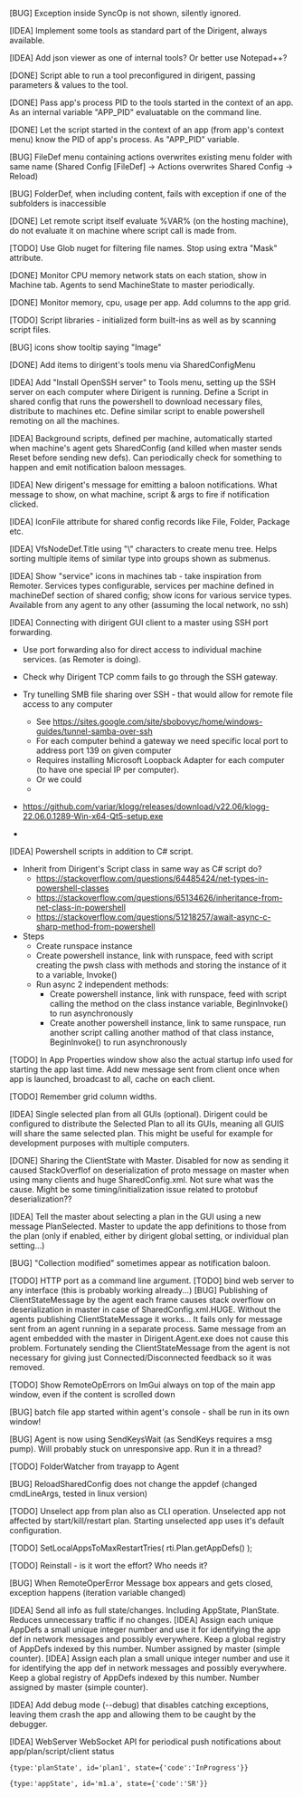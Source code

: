 [BUG] Exception inside SyncOp is not shown, silently ignored.

[IDEA] Implement some tools as standard part of the Dirigent, always available. 

[IDEA] Add json viewer as one of internal tools? Or better use Notepad++?

[DONE] Script able to run a tool preconfigured in dirigent, passing parameters & values to the tool.

[DONE] Pass app's process PID to the tools started in the context of an app. As an internal variable "APP_PID" evaluatable on the command line.

[DONE] Let the script started in the context of an app (from app's context menu) know the PID of app's process. As "APP_PID" variable.

[BUG] FileDef menu containing actions overwrites existing menu folder with same name (Shared Config [FileDef] -> Actions  overwrites Shared Config -> Reload)

[BUG] FolderDef, when including content, fails with exception if one of the subfolders is inaccessible

[DONE] Let remote script itself evaluate %VAR% (on the hosting machine), do not evaluate it on machine where script call is made from.

[TODO] Use Glob nuget for filtering file names. Stop using extra "Mask" attribute.

[DONE] Monitor CPU memory network stats on each station, show in Machine tab. Agents to send MachineState to master periodically.

[DONE] Monitor memory, cpu, usage per app. Add columns to the app grid.

[TODO] Script libraries - initialized form built-ins as well as by scanning script files.

[BUG] icons show tooltip saying "Image"

[DONE] Add items to dirigent's tools menu via SharedConfigMenu

[IDEA] Add "Install OpenSSH server" to Tools menu, setting up the SSH server on each computer where Dirigent is running. Define a Script in shared config that runs the powershell to download necessary files, distribute to machines etc. Define similar script to enable powershell remoting on all the machines. 

[IDEA] Background scripts, defined per machine, automatically started when machine's agent gets SharedConfig (and killed when master sends Reset before sending new defs). Can periodically check for something to happen and emit notification baloon messages.

[IDEA] New dirigent's message for emitting a baloon notifications. What message to show, on what machine, script & args to fire if notification clicked. 

[IDEA] IconFile attribute for shared config records like File, Folder, Package etc.

[IDEA] VfsNodeDef.Title using "\\" characters to create menu tree. Helps sorting multiple items of similar type into groups shown as submenus. 

[IDEA] Show "service" icons in machines tab - take inspiration from Remoter. Services types configurable, services per machine defined in machineDef section of shared config; show icons for various service types. Available from any agent to any other (assuming the local network, no ssh)

[IDEA] Connecting with dirigent GUI client to a master using SSH port forwarding.

* Use port forwarding also for direct access to individual machine services. (as Remoter is doing).
* Check why Dirigent TCP comm fails to go through the SSH gateway.
* Try tunelling SMB file sharing over SSH - that would allow for remote file access to any computer
  * See https://sites.google.com/site/sbobovyc/home/windows-guides/tunnel-samba-over-ssh
  * For each computer behind a gateway we need specific local port to address port 139 on given computer
  * Requires installing Microsoft Loopback Adapter for each computer (to have one special IP per computer).
  * Or we could 
  * 

* https://github.com/variar/klogg/releases/download/v22.06/klogg-22.06.0.1289-Win-x64-Qt5-setup.exe
* 

[IDEA] Powershell scripts in addition to C# script.

* Inherit from Dirigent's Script class in same way as C# script do?
  * https://stackoverflow.com/questions/64485424/net-types-in-powershell-classes
  * https://stackoverflow.com/questions/65134626/inheritance-from-net-class-in-powershell
  * https://stackoverflow.com/questions/51218257/await-async-c-sharp-method-from-powershell
* Steps
  * Create runspace instance
  * Create powershell instance, link with runspace, feed with script creating the pwsh class with methods and storing the instance of it to a variable, Invoke()
  * Run async 2 independent methods:
     - Create powershell instance, link with runspace, feed with script calling the method on the class instance variable, BeginInvoke() to run asynchronously
     - Create another powershell instance, link to same runspace, run another script calling another mathod of that class instance, BeginInvoke() to run asynchronously

[TODO] In App Properties window show also the actual startup info used for starting the app last time. Add new message sent from client once when app is launched, broadcast to all, cache on each client.

[TODO] Remember grid column widths.

[IDEA] Single selected plan from all GUIs (optional). Dirigent could be configured to distribute the Selected Plan to all its GUIs, meaning all GUIS will share the same selected plan. This might be useful for example for development purposes with multiple computers.

[DONE] Sharing the ClientState with Master. Disabled for now as sending it caused StackOverflof on deserialization of proto message on master when using many clients and huge SharedConfig.xml. Not sure what was the cause. Might be some timing/initialization issue related to protobuf deserialization??

[IDEA] Tell the master about selecting a plan in the GUI using a new message PlanSelected. Master to update the app definitions to those from the plan (only if enabled, either by dirigent global setting, or individual plan setting...)

[BUG] "Collection modified" sometimes appear as notification baloon.

[TODO] HTTP port as a command line argument.
[TODO] bind web server to any interface (this is probably working already...)
[BUG] Publishing of ClientStateMessage by the agent each frame causes stack overflow on deserialization in master in case of SharedConfig.xml.HUGE. Without the agents publishing ClientStateMessage it works... It fails only for message sent from an agent running in a separate process. Same message from an agent embedded with the master in Dirigent.Agent.exe does not cause this problem. Fortunately sending the ClientStateMessage from the agent is not necessary for giving just Connected/Disconnected feedback so it was removed.

[TODO] Show RemoteOpErrors on ImGui always on top of the main app window, even if the content is scrolled down

[BUG] batch file app started within agent's console - shall be run in its own window!

[BUG] Agent is now using SendKeysWait (as SendKeys requires a msg pump). Will probably stuck on unresponsive app. Run it in a thread?

[TODO] FolderWatcher from trayapp to Agent

[BUG] ReloadSharedConfig does not change the appdef (changed cmdLineArgs, tested in linux version)

[TODO] Unselect app from plan also as CLI operation. Unselected app not affected by start/kill/restart plan. Starting unselected app uses it's default configuration.

[TODO] SetLocalAppsToMaxRestartTries( rti.Plan.getAppDefs() );

[TODO] Reinstall - is it wort the effort? Who needs it?

[BUG] When RemoteOperError Message box appears and gets closed, exception happens (iteration variable changed)

[IDEA] Send all info as full state/changes. Including AppState, PlanState. Reduces unnecessary traffic if no changes.
[IDEA] Assign each unique AppDefs a small unique integer number and use it for identifying the app def in network messages and possibly everywhere. Keep a global registry of AppDefs indexed by this number. Number assigned by master (simple counter).
[IDEA] Assign each plan a small unique integer number and use it for identifying the app def in network messages and possibly everywhere. Keep a global registry of AppDefs indexed by this number. Number assigned by master (simple counter).

[IDEA] Add debug mode (--debug) that disables catching exceptions, leaving them crash the app and allowing them to be caught by the debugger.

[IDEA] WebServer WebSocket API for periodical push notifications about app/plan/script/client status

    {type:'planState', id='plan1', state={'code':'InProgress'}}
    
    {type:'appState', id='m1.a', state={'code':'SR'}}


